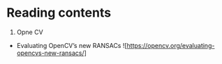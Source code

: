# Reading contents
1. Opne CV 
* Evaluating OpenCV’s new RANSACs ![https://opencv.org/evaluating-opencvs-new-ransacs/]
